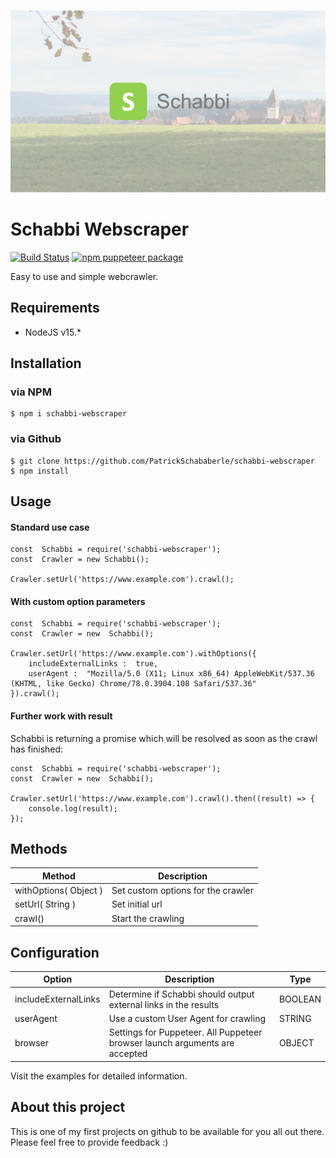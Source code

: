 <p align="center"><img src="https://github.com/PatrickSchababerle/schabbi-webscraper/blob/gh-pages/schabbi_teaser.png?raw=true" alt="Schabbi Webscraper"></p>

# Schabbi Webscraper

<!-- [START badges] -->

[![Build Status](https://travis-ci.com/PatrickSchababerle/schabbi-webscraper.svg?token=x3Xxx6fmnZtByDoY9d4v&branch=master)](https://travis-ci.com/PatrickSchababerle/schabbi-webscraper)
[![npm puppeteer package](https://img.shields.io/npm/v/schabbi-webscraper)](https://npmjs.org/package/schabbi-webscraper)

<!-- [END badges] -->

Easy to use and simple webcrawler.

## Requirements

 - NodeJS v15.*

## Installation

### via NPM

    $ npm i schabbi-webscraper

### via Github

    $ git clone https://github.com/PatrickSchababerle/schabbi-webscraper
    $ npm install

## Usage

#### Standard use case

    const  Schabbi = require('schabbi-webscraper');
    const  Crawler = new Schabbi();      
    
    Crawler.setUrl('https://www.example.com').crawl();

#### With custom option parameters

    const  Schabbi = require('schabbi-webscraper');
    const  Crawler = new  Schabbi();

    Crawler.setUrl('https://www.example.com').withOptions({
	    includeExternalLinks :  true,
	    userAgent :  "Mozilla/5.0 (X11; Linux x86_64) AppleWebKit/537.36 (KHTML, like Gecko) Chrome/78.0.3904.108 Safari/537.36"
    }).crawl();

#### Further work with result

Schabbi is returning a promise which will be resolved as soon as the crawl has finished:

    const  Schabbi = require('schabbi-webscraper');
    const  Crawler = new  Schabbi();
    
    Crawler.setUrl('https://www.example.com').crawl().then((result) => {
    	console.log(result);
    });

## Methods

| Method | Description |
|--|--|
| withOptions( Object ) | Set custom options for the crawler |
| setUrl( String ) | Set initial url |
| crawl() | Start the crawling |


## Configuration

| Option | Description | Type |
|--|--|--|
| includeExternalLinks | Determine if Schabbi should output external links in the results | BOOLEAN |
| userAgent | Use a custom User Agent for crawling | STRING |
| browser | Settings for Puppeteer. All Puppeteer browser launch arguments are accepted | OBJECT |


Visit the examples for detailed information.


## About this project

This is one of my first projects on github to be available for you all out there. Please feel free to provide feedback :)
